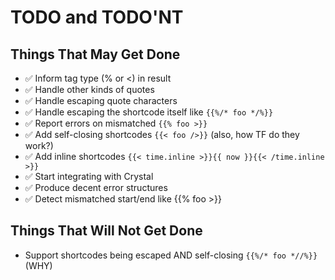# TODO and TODO'NT

## Things That May Get Done

* ✅ Inform tag type (% or <) in result
* ✅ Handle other kinds of quotes
* ✅ Handle escaping quote characters
* ✅ Handle escaping the shortcode itself like `{{%/* foo */%}}`
* ✅ Report errors on mismatched `{{% foo >}}`
* ✅ Add self-closing shortcodes `{{< foo />}}` (also, how TF do they work?)
* ✅ Add inline shortcodes `{{< time.inline >}}{{ now }}{{< /time.inline >}}`
* ✅ Start integrating with Crystal
* ✅ Produce decent error structures
* ✅ Detect mismatched start/end like {{% foo >}}

## Things That Will Not Get Done

* Support shortcodes being escaped AND self-closing `{{%/* foo *//%}}`  (WHY)
